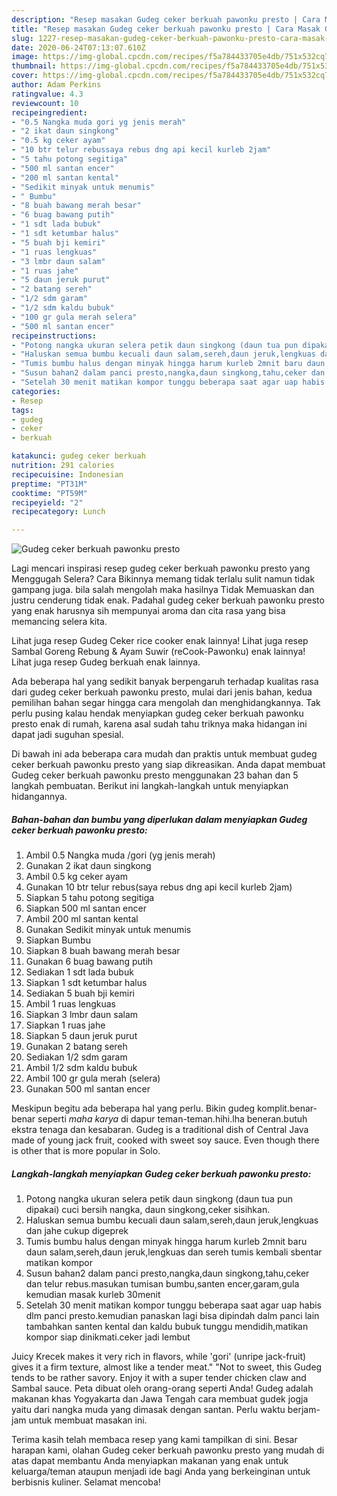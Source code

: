 ```yaml
---
description: "Resep masakan Gudeg ceker berkuah pawonku presto | Cara Masak Gudeg ceker berkuah pawonku presto Yang Lezat Sekali"
title: "Resep masakan Gudeg ceker berkuah pawonku presto | Cara Masak Gudeg ceker berkuah pawonku presto Yang Lezat Sekali"
slug: 1227-resep-masakan-gudeg-ceker-berkuah-pawonku-presto-cara-masak-gudeg-ceker-berkuah-pawonku-presto-yang-lezat-sekali
date: 2020-06-24T07:13:07.610Z
image: https://img-global.cpcdn.com/recipes/f5a784433705e4db/751x532cq70/gudeg-ceker-berkuah-pawonku-presto-foto-resep-utama.jpg
thumbnail: https://img-global.cpcdn.com/recipes/f5a784433705e4db/751x532cq70/gudeg-ceker-berkuah-pawonku-presto-foto-resep-utama.jpg
cover: https://img-global.cpcdn.com/recipes/f5a784433705e4db/751x532cq70/gudeg-ceker-berkuah-pawonku-presto-foto-resep-utama.jpg
author: Adam Perkins
ratingvalue: 4.3
reviewcount: 10
recipeingredient:
- "0.5 Nangka muda gori yg jenis merah"
- "2 ikat daun singkong"
- "0.5 kg ceker ayam"
- "10 btr telur rebussaya rebus dng api kecil kurleb 2jam"
- "5 tahu potong segitiga"
- "500 ml santan encer"
- "200 ml santan kental"
- "Sedikit minyak untuk menumis"
- " Bumbu"
- "8 buah bawang merah besar"
- "6 buag bawang putih"
- "1 sdt lada bubuk"
- "1 sdt ketumbar halus"
- "5 buah bji kemiri"
- "1 ruas lengkuas"
- "3 lmbr daun salam"
- "1 ruas jahe"
- "5 daun jeruk purut"
- "2 batang sereh"
- "1/2 sdm garam"
- "1/2 sdm kaldu bubuk"
- "100 gr gula merah selera"
- "500 ml santan encer"
recipeinstructions:
- "Potong nangka ukuran selera petik daun singkong (daun tua pun dipakai) cuci bersih nangka, daun singkong,ceker sisihkan."
- "Haluskan semua bumbu kecuali daun salam,sereh,daun jeruk,lengkuas dan jahe cukup digeprek"
- "Tumis bumbu halus dengan minyak hingga harum kurleb 2mnit baru daun salam,sereh,daun jeruk,lengkuas dan sereh tumis kembali sbentar matikan kompor"
- "Susun bahan2 dalam panci presto,nangka,daun singkong,tahu,ceker dan telur rebus.masukan tumisan bumbu,santen encer,garam,gula kemudian masak kurleb 30menit"
- "Setelah 30 menit matikan kompor tunggu beberapa saat agar uap habis dlm panci presto.kemudian panaskan lagi bisa dipindah dalm panci lain tambahkan santen kental dan kaldu bubuk tunggu mendidih,matikan kompor siap dinikmati.ceker jadi lembut"
categories:
- Resep
tags:
- gudeg
- ceker
- berkuah

katakunci: gudeg ceker berkuah 
nutrition: 291 calories
recipecuisine: Indonesian
preptime: "PT31M"
cooktime: "PT59M"
recipeyield: "2"
recipecategory: Lunch

---
```



![Gudeg ceker berkuah pawonku presto](https://img-global.cpcdn.com/recipes/f5a784433705e4db/751x532cq70/gudeg-ceker-berkuah-pawonku-presto-foto-resep-utama.jpg)

Lagi mencari inspirasi resep gudeg ceker berkuah pawonku presto yang Menggugah Selera? Cara Bikinnya memang tidak terlalu sulit namun tidak gampang juga. bila salah mengolah maka hasilnya Tidak Memuaskan dan justru cenderung tidak enak. Padahal gudeg ceker berkuah pawonku presto yang enak harusnya sih mempunyai aroma dan cita rasa yang bisa memancing selera kita.

Lihat juga resep Gudeg Ceker rice cooker enak lainnya! Lihat juga resep Sambal Goreng Rebung &amp; Ayam Suwir (reCook-Pawonku) enak lainnya! Lihat juga resep Gudeg berkuah enak lainnya.

Ada beberapa hal yang sedikit banyak berpengaruh terhadap kualitas rasa dari gudeg ceker berkuah pawonku presto, mulai dari jenis bahan, kedua pemilihan bahan segar hingga cara mengolah dan menghidangkannya. Tak perlu pusing kalau hendak menyiapkan gudeg ceker berkuah pawonku presto enak di rumah, karena asal sudah tahu triknya maka hidangan ini dapat jadi suguhan spesial.


Di bawah ini ada beberapa cara mudah dan praktis untuk membuat gudeg ceker berkuah pawonku presto yang siap dikreasikan. Anda dapat membuat Gudeg ceker berkuah pawonku presto menggunakan 23 bahan dan 5 langkah pembuatan. Berikut ini langkah-langkah untuk menyiapkan hidangannya.

<!--inarticleads1-->

##### Bahan-bahan dan bumbu yang diperlukan dalam menyiapkan Gudeg ceker berkuah pawonku presto:

1. Ambil 0.5 Nangka muda /gori (yg jenis merah)
1. Gunakan 2 ikat daun singkong
1. Ambil 0.5 kg ceker ayam
1. Gunakan 10 btr telur rebus(saya rebus dng api kecil kurleb 2jam)
1. Siapkan 5 tahu potong segitiga
1. Siapkan 500 ml santan encer
1. Ambil 200 ml santan kental
1. Gunakan Sedikit minyak untuk menumis
1. Siapkan  Bumbu
1. Siapkan 8 buah bawang merah besar
1. Gunakan 6 buag bawang putih
1. Sediakan 1 sdt lada bubuk
1. Siapkan 1 sdt ketumbar halus
1. Sediakan 5 buah bji kemiri
1. Ambil 1 ruas lengkuas
1. Siapkan 3 lmbr daun salam
1. Siapkan 1 ruas jahe
1. Siapkan 5 daun jeruk purut
1. Gunakan 2 batang sereh
1. Sediakan 1/2 sdm garam
1. Ambil 1/2 sdm kaldu bubuk
1. Ambil 100 gr gula merah (selera)
1. Gunakan 500 ml santan encer


Meskipun begitu ada beberapa hal yang perlu. Bikin gudeg komplit.benar-benar seperti *maha karya* di dapur teman-teman.hihi.lha beneran.butuh ekstra tenaga dan kesabaran. Gudeg is a traditional dish of Central Java made of young jack fruit, cooked with sweet soy sauce. Even though there is other that is more popular in Solo. 

<!--inarticleads2-->

##### Langkah-langkah menyiapkan Gudeg ceker berkuah pawonku presto:

1. Potong nangka ukuran selera petik daun singkong (daun tua pun dipakai) cuci bersih nangka, daun singkong,ceker sisihkan.
1. Haluskan semua bumbu kecuali daun salam,sereh,daun jeruk,lengkuas dan jahe cukup digeprek
1. Tumis bumbu halus dengan minyak hingga harum kurleb 2mnit baru daun salam,sereh,daun jeruk,lengkuas dan sereh tumis kembali sbentar matikan kompor
1. Susun bahan2 dalam panci presto,nangka,daun singkong,tahu,ceker dan telur rebus.masukan tumisan bumbu,santen encer,garam,gula kemudian masak kurleb 30menit
1. Setelah 30 menit matikan kompor tunggu beberapa saat agar uap habis dlm panci presto.kemudian panaskan lagi bisa dipindah dalm panci lain tambahkan santen kental dan kaldu bubuk tunggu mendidih,matikan kompor siap dinikmati.ceker jadi lembut


Juicy Krecek makes it very rich in flavors, while &#39;gori&#39; (unripe jack-fruit) gives it a firm texture, almost like a tender meat.&#34; &#34;Not to sweet, this Gudeg tends to be rather savory. Enjoy it with a super tender chicken claw and Sambal sauce. Peta dibuat oleh orang-orang seperti Anda! Gudeg adalah makanan khas Yogyakarta dan Jawa Tengah cara membuat gudek jogja yaitu dari nangka muda yang dimasak dengan santan. Perlu waktu berjam-jam untuk membuat masakan ini. 

Terima kasih telah membaca resep yang kami tampilkan di sini. Besar harapan kami, olahan Gudeg ceker berkuah pawonku presto yang mudah di atas dapat membantu Anda menyiapkan makanan yang enak untuk keluarga/teman ataupun menjadi ide bagi Anda yang berkeinginan untuk berbisnis kuliner. Selamat mencoba!
